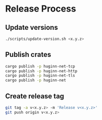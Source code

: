 # Release Process

## Update versions
```bash
./scripts/update-version.sh <x.y.z>
```

## Publish crates
```bash
cargo publish -p huginn-net-tcp
cargo publish -p huginn-net-http
cargo publish -p huginn-net-tls
cargo publish -p huginn-net
```

## Create release tag
```bash
git tag -a v<x.y.z> -m 'Release v<x.y.z>'
git push origin v<x.y.z>
```